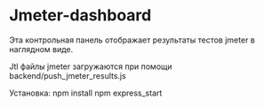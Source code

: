 # Jmeter-dashboard

Эта контрольная панель отображает результаты тестов jmeter в наглядном виде.

Jtl файлы jmeter загружаются при помощи backend/push_jmeter_results.js

Установка: 
npm install
npm express_start
